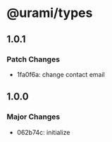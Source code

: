 # @urami/types

## 1.0.1

### Patch Changes

- 1fa0f6a: change contact email

## 1.0.0

### Major Changes

- 062b74c: initialize
